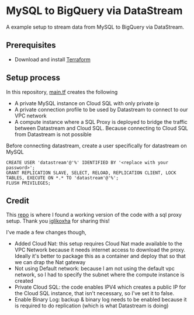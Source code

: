 # MySQL to BigQuery via DataStream
A example setup to stream data from MySQL to BigQuery via DataStream. 

## Prerequisites 
- Download and install [Terraform](https://developer.hashicorp.com/terraform/downloads)

## Setup process
In this repository, [main.tf](main.tf) creates the following
- A private MySQL instance on Cloud SQL with only private ip
- A private connection profile to be used by Datastream to connect to our VPC network
- A compute instance where a SQL Proxy is deployed to bridge the traffic between Datastream and Cloud SQL. Because connecting to Cloud SQL from Datastream is not possible

Before connecting datastream, create a user specifically for datastream on MySQL
```
CREATE USER 'datastream'@'%' IDENTIFIED BY '<replace with your password>';
GRANT REPLICATION SLAVE, SELECT, RELOAD, REPLICATION CLIENT, LOCK TABLES, EXECUTE ON *.* TO 'datastream'@'%';
FLUSH PRIVILEGES;
```

## Credit
This [repo](https://github.com/data-max-hq/terraform-datastream-postgres-bq) is where I found a working version of the code with a sql proxy setup.
Thank you [iglikoxha](https://github.com/iglikoxha) for sharing this!

I've made a few changes though,
- Added Cloud Nat: this setup requires Cloud Nat made available to the VPC Network because it needs internet access to download the proxy. Ideally it's better to package this as a container and deploy that so that we can drap the Nat gateway
- Not using Default network: because I am not using the default vpc network, so I had to specify the subnet where the compute instance is created
- Private Cloud SQL: the code enables IPV4 which creates a public IP for the Cloud SQL instance, that isn't necessary, so I've set it to false.
- Enable Binary Log: backup & binary log needs to be enabled because it is required to do replication (which is what Datastream is doing)